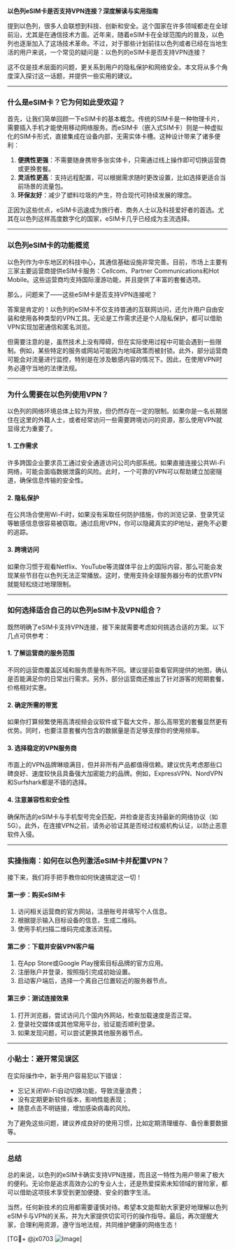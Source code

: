**以色列eSIM卡是否支持VPN连接？深度解读与实用指南**

提到以色列，很多人会联想到科技、创新和安全。这个国家在许多领域都走在全球前沿，尤其是在通信技术方面。近年来，随着eSIM卡在全球范围内的普及，以色列也逐渐加入了这场技术革命。不过，对于那些计划前往以色列或者已经在当地生活的用户来说，一个常见的疑问是：以色列的eSIM卡是否支持VPN连接？

这不仅是技术层面的问题，更关系到用户的隐私保护和网络安全。本文将从多个角度深入探讨这一话题，并提供一些实用的建议。

---

### **什么是eSIM卡？它为何如此受欢迎？**

首先，让我们简单回顾一下eSIM卡的基本概念。传统的SIM卡是一种物理卡片，需要插入手机才能使用移动网络服务。而eSIM卡（嵌入式SIM卡）则是一种虚拟化的SIM卡形式，直接集成在设备内部，无需实体卡槽。这种设计带来了诸多便利：

1. **便携性更强**：不需要随身携带多张实体卡，只需通过线上操作即可切换运营商或更换套餐。
2. **灵活性更高**：支持远程配置，可以根据需求随时更改设置，比如选择更适合当前场景的流量包。
3. **环保友好**：减少了塑料垃圾的产生，符合现代可持续发展的理念。

正因为这些优点，eSIM卡迅速成为旅行者、商务人士以及科技爱好者的首选。尤其在以色列这样高度数字化的国家，eSIM卡几乎已经成为主流选择。

---

### **以色列eSIM卡的功能概览**

以色列作为中东地区的科技中心，其通信基础设施非常完善。目前，市场上主要有三家主要运营商提供eSIM卡服务：Cellcom、Partner Communications和Hot Mobile。这些运营商均支持国际漫游功能，并且提供了丰富的套餐选项。

那么，问题来了——这些eSIM卡是否支持VPN连接呢？

答案是肯定的！以色列的eSIM卡不仅支持普通的互联网访问，还允许用户自由安装和使用各种类型的VPN工具。无论是工作需求还是个人隐私保护，都可以借助VPN实现加密通信和匿名浏览。

但需要注意的是，虽然技术上没有障碍，但在实际使用过程中可能会遇到一些限制。例如，某些特定的服务或网站可能因为地域政策而被封锁。此外，部分运营商可能会对流量进行监控，特别是在涉及敏感内容的情况下。因此，在使用VPN时务必遵守当地的法律法规。

---

### **为什么需要在以色列使用VPN？**

以色列的网络环境总体上较为开放，但仍然存在一定的限制。如果你是一名长期居住在这里的外籍人士，或者经常访问一些需要跨境访问的资源，那么使用VPN就显得尤为重要了。

#### **1. 工作需求**
许多跨国企业要求员工通过安全通道访问公司内部系统。如果直接连接公共Wi-Fi网络，可能会面临数据泄露的风险。此时，一个可靠的VPN可以帮助建立加密隧道，确保信息传输的安全性。

#### **2. 隐私保护**
在公共场合使用Wi-Fi时，如果没有采取任何防护措施，你的浏览记录、登录凭证等敏感信息很容易被窃取。通过启用VPN，你可以隐藏真实的IP地址，避免不必要的追踪。

#### **3. 跨境访问**
如果你习惯于观看Netflix、YouTube等流媒体平台上的国际内容，那么可能会发现某些节目在以色列无法正常播放。这时，使用支持全球服务器分布的优质VPN就能轻松绕过地理限制。

---

### **如何选择适合自己的以色列eSIM卡及VPN组合？**

既然明确了eSIM卡支持VPN连接，接下来就需要考虑如何挑选合适的方案。以下几点可供参考：

#### **1. 了解运营商的服务范围**
不同的运营商覆盖区域和服务质量有所不同。建议提前查看官网提供的地图，确认是否能满足你的日常出行需求。另外，部分运营商还推出了针对游客的短期套餐，价格相对实惠。

#### **2. 确定所需的带宽**
如果你打算频繁使用高清视频会议软件或下载大文件，那么高带宽的套餐显然更有优势。同时，也要注意套餐内包含的数据量是否足够支撑你的使用频率。

#### **3. 选择稳定的VPN服务商**
市面上的VPN品牌琳琅满目，但并非所有产品都值得信赖。建议优先考虑那些口碑良好、速度较快且具备强大加密能力的品牌。例如，ExpressVPN、NordVPN和Surfshark都是不错的选择。

#### **4. 注意兼容性和安全性**
确保所选的eSIM卡与手机型号完全匹配，并检查是否支持最新的网络协议（如5G）。此外，在连接VPN之前，请务必验证其是否经过权威机构认证，以防止恶意软件入侵。

---

### **实操指南：如何在以色列激活eSIM卡并配置VPN？**

接下来，我们将手把手教你如何快速搞定这一切！

#### **第一步：购买eSIM卡**
1. 访问相关运营商的官方网站，注册账号并填写个人信息。
2. 根据提示输入目标设备的信息，生成二维码。
3. 使用手机扫描二维码完成激活流程。

#### **第二步：下载并安装VPN客户端**
1. 在App Store或Google Play搜索目标品牌的官方应用。
2. 注册账户并登录，按照指引完成初始设置。
3. 启动客户端后，选择一个离自己位置较近的服务器节点。

#### **第三步：测试连接效果**
1. 打开浏览器，尝试访问几个国内外网站，检查加载速度是否正常。
2. 登录社交媒体或其他常用平台，验证能否顺利登录。
3. 如果发现问题，可以尝试更换其他服务器节点。

---

### **小贴士：避开常见误区**

在实际操作中，新手用户容易犯以下错误：
- 忘记关闭Wi-Fi自动切换功能，导致流量浪费；
- 没有定期更新软件版本，影响性能表现；
- 随意点击不明链接，增加感染病毒的风险。

为了避免这些问题，建议养成良好的使用习惯，比如定期清理缓存、备份重要数据等。

---

### **总结**

总的来说，以色列的eSIM卡确实支持VPN连接，而且这一特性为用户带来了极大的便利。无论你是追求高效办公的专业人士，还是热爱探索未知领域的冒险家，都可以借助这项技术享受到更加便捷、安全的数字生活。

当然，任何新技术的应用都需要谨慎对待。希望本文能帮助大家更好地理解以色列eSIM卡与VPN的关系，并为大家提供切实可行的操作指导。最后，再次提醒大家，合理利用资源，遵守当地法规，共同维护健康的网络生态！

[TG💪+ @jx0703 ![Image](https://github.com/user-attachments/assets/dbca1d08-cadb-493c-b0ec-ad6f7a83f270)]